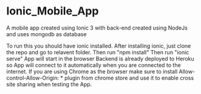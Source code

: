 # Ionic_Mobile_App
A mobile app created using Ionic 3 with back-end created using NodeJs and uses mongodb as database

To run this you should have ionic installed. 
After installing ionic, just clone the repo and go to relavent folder.
Then run "npm install"
Then run "ionic serve"
App will start in the browser
Backend is already deployed to Heroku so App will connect to it automatically when you are connected to the internet.
If you are using Chrome as the browser make sure to install Allow-control-Allow-Origin: * plugin from chrome store and use it to enable cross site sharing when testing the App.

